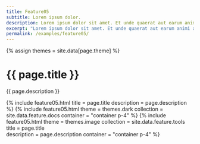 ```yaml
---
title: Feature05
subtitle: Lorem ipsum dolor.
description: Lorem ipsum dolor sit amet. Et unde quaerat aut earum animi aut explicabo saepe qui quibusdam accusamus ut velit asperiores vel natus temporibus. Qui sapiente saepe qui totam saepe est suscipit quia vel error provident cum omnis eius aut galisum rem nulla dolor? Qui internos voluptas est nulla odit est temporibus expedita eos quidem cumque. Ea voluptates eligendi quo rerum libero et molestiae harum vel fugit magni et cupiditate optio At quia consequuntur ut exercitationem laboriosam. Cum blanditiis voluptatibus At amet sunt At quia deleniti id quibusdam neque ut odio placeat.
excerpt: "Lorem ipsum dolor sit amet. Et unde quaerat aut earum animi aut explicabo saepe qui quibusdam accusamus ut velit asperiores vel natus temporibus."
permalink: /examples/feature05/
---
```

{% assign themes = site.data[page.theme] %}

<h1>{{ page.title }}</h1>
<p class = "text-justify">{{ page.description }}</p>

{% include feature05.html   title = page.title
                            description = page.description
                            %}
{% include feature05.html   theme = themes.dark
                            collection = site.data.feature.docs 
                            container = "container p-4"
                            %}
{% include feature05.html   theme = themes.image 
                            collection = site.data.feature.tools 
                            title = page.title                            
                            description = page.description 
                            container = "container p-4"
                            %}
